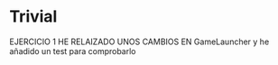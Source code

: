 # Trivial
EJERCICIO 1
HE RELAIZADO UNOS CAMBIOS EN GameLauncher y he añadido un test para comprobarlo 
